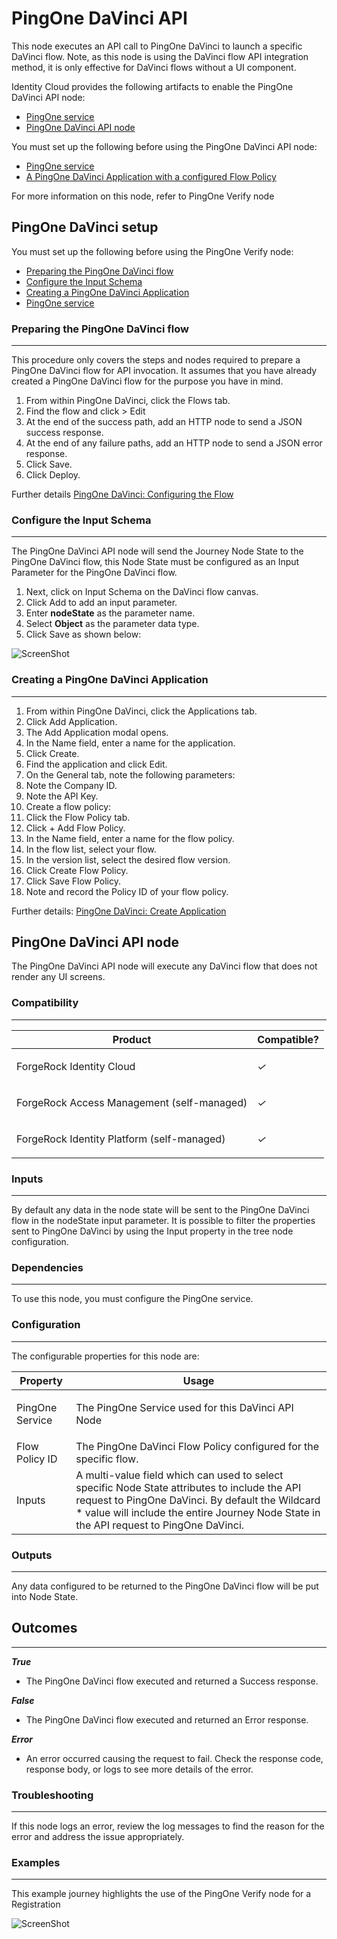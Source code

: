 <!--
 * This code is to be used exclusively in connection with Ping Identity Corporation software or services. Ping Identity Corporation only offers such software or services to legal entities who have entered into a binding license agreement with Ping Identity Corporation.
 *
 * Copyright 2024 Ping Identity Corporation. All Rights Reserved
-->

# PingOne DaVinci API

This node executes an API call to PingOne DaVinci to launch a specific DaVinci flow.  Note, as this node is using the DaVinci flow API integration method, it is only effective for DaVinci flows without a UI component.

Identity Cloud provides the following artifacts to enable the PingOne DaVinci API node:

* [PingOne service](https://github.com/ForgeRock/tntp-ping-service/tree/cloudprep?tab=readme-ov-file#ping-one-service)
* [PingOne DaVinci API node](TBD)

You must set up the following before using the PingOne DaVinci API node:

* [PingOne service](https://github.com/ForgeRock/tntp-ping-service/tree/cloudprep?tab=readme-ov-file#ping-one-service)
* [A PingOne DaVinci Application with a configured Flow Policy](https://docs.pingidentity.com/r/en-us/davinci/davinci_api_flow_launch_creating_application)

For more information on this node, refer to PingOne Verify node

## PingOne DaVinci setup
You must set up the following before using the PingOne Verify node:
* [Preparing the PingOne DaVinci flow](TODO)
* [Configure the Input Schema](TODO)
* [Creating a PingOne DaVinci Application](TODO)
* [PingOne service](https://github.com/ForgeRock/tntp-ping-service/tree/cloudprep?tab=readme-ov-file#ping-one-service)

### Preparing the PingOne DaVinci flow
***
This procedure only covers the steps and nodes required to prepare a PingOne DaVinci flow for API invocation.
It assumes that you have already created a PingOne DaVinci flow for the purpose you have in mind.

1. From within PingOne DaVinci, click the Flows tab.
2. Find the flow and click > Edit
3. At the end of the success path, add an HTTP node to send a JSON success response.
4. At the end of any failure paths, add an HTTP node to send a JSON error response.
5. Click Save.
6. Click Deploy.

Further details [PingOne DaVinci: Configuring the Flow](https://docs.pingidentity.com/r/en-us/davinci/davinci_api_flow_launch_configuring_flow)

### Configure the Input Schema
***
The PingOne DaVinci API node will send the Journey Node State to the PingOne DaVinci flow, this Node State must be configured as an Input Parameter for the PingOne DaVinci flow.

1. Next, click on Input Schema on the DaVinci flow canvas.
2. Click Add to add an input parameter.
3. Enter **nodeState** as the parameter name.
4. Select **Object** as the parameter data type.
5. Click Save as shown below:

![ScreenShot](./pingone_davinci_input_schema.png)

### Creating a PingOne DaVinci Application
***
1. From within PingOne DaVinci, click the Applications tab.
2. Click Add Application.
3. The Add Application modal opens.
4. In the Name field, enter a name for the application.
5. Click Create.
6. Find the application and click Edit.
7. On the General tab, note the following parameters:
8. Note the Company ID.
9. Note the API Key.
10. Create a flow policy:
11. Click the Flow Policy tab.
12. Click + Add Flow Policy.
13. In the Name field, enter a name for the flow policy.
14. In the flow list, select your flow.
15. In the version list, select the desired flow version.
16. Click Create Flow Policy.
17. Click Save Flow Policy.
18. Note and record the Policy ID of your flow policy.

Further details: [PingOne DaVinci: Create Application](https://docs.pingidentity.com/r/en-us/davinci/davinci_api_flow_launch_creating_application)



## PingOne DaVinci API node
The PingOne DaVinci API node will execute any DaVinci flow that does not render any UI screens.

### Compatibility
***

<table>
<colgroup>
<col>
<col>
</colgroup>
<thead>
<tr>
<th>Product</th>
<th>Compatible?</th>
</tr>
</thead>
<tbody>
<tr>
<td><p>ForgeRock Identity Cloud</p></td>
<td><p><span><i>✓</i></span></p></td>
</tr>
<tr>
<td><p>ForgeRock Access Management (self-managed)</p></td>
<td><p><span><i>✓</i></span></p></td>
</tr>
<tr>
<td><p>ForgeRock Identity Platform (self-managed)</p></td>
<td><p><span class="icon"><i class="fa fa-check" title="yes">✓</i></span></p></td>
</tr>
</tbody>
</table>

### Inputs
***
By default any data in the node state will be sent to the PingOne DaVinci flow in the nodeState input parameter.  It is possible to filter the properties sent to PingOne DaVinci by using the Input property in the tree node configuration.

### Dependencies
***
To use this node, you must configure the PingOne service.


### Configuration
***
The configurable properties for this node are:


<table><colgroup><col><col></colgroup><thead>
						<tr>
							<th class="entry colsep-1 rowsep-1" id="jzf1692634635960__table_y2d_vml_nyb__entry__1">Property</th>
							<th class="entry colsep-1 rowsep-1" id="jzf1692634635960__table_y2d_vml_nyb__entry__2">Usage</th>
						</tr>
					</thead><tbody class="tbody">
						<tr class="row">
							<td class="entry colsep-1 rowsep-1" headers="jzf1692634635960__table_y2d_vml_nyb__entry__1">
								<p class="p">PingOne Service</p>
							</td>
							<td class="entry colsep-1 rowsep-1" headers="jzf1692634635960__table_y2d_vml_nyb__entry__2">
                The PingOne Service used for this DaVinci API Node</td>
						</tr>



<tr>
    <td>
        Flow Policy ID
    </td>
    <td>
        The PingOne DaVinci Flow Policy configured for the specific flow.    
    </td>
</tr>
<tr>
    <td>
        Inputs
    </td>
    <td>
        A multi-value field which can used to select specific Node State attributes to include the API request to PingOne DaVinci.  By default the Wildcard * value will include the entire Journey Node State in the API request to PingOne DaVinci.
    </td>
</tr>


</tbody></table>


### Outputs
***
Any data configured to be returned to the PingOne DaVinci flow will be put into Node State.

## Outcomes

---

***True***

- The PingOne DaVinci flow executed and returned a Success response.

***False***

- The PingOne DaVinci flow executed and returned an Error response.

***Error***

- An error occurred causing the request to fail. Check the response code, response body, or logs to see more details of the error.


### Troubleshooting
***
If this node logs an error, review the log messages to find the reason for the error and address the issue appropriately.

### Examples
***
This example journey highlights the use of the PingOne Verify node for a Registration

![ScreenShot](./example.png)

